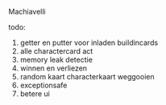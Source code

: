Machiavelli

todo:
1. getter en putter voor inladen buildincards
2. alle charactercard act
3. memory leak detectie
4. winnen en verliezen
5. random kaart characterkaart weggooien
6. exceptionsafe
7. betere ui


